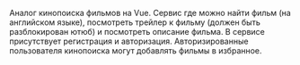 Аналог кинопоиска фильмов на Vue. Сервис где можно найти фильм (на английском языке), посмотреть трейлер к фильму (должен быть разблокирован ютюб) и посмотреть описание фильма. В сервисе присутствует регистрация и авторизация. Авторизированные пользователя кинопоиска могут добавлять фильмы в избранное. 
